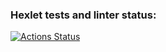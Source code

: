 ### Hexlet tests and linter status:
[![Actions Status](https://github.com/sergi-Jr/java-project-99/actions/workflows/hexlet-check.yml/badge.svg)](https://github.com/sergi-Jr/java-project-99/actions)